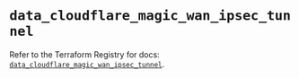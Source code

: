 # `data_cloudflare_magic_wan_ipsec_tunnel`

Refer to the Terraform Registry for docs: [`data_cloudflare_magic_wan_ipsec_tunnel`](https://registry.terraform.io/providers/cloudflare/cloudflare/5.10.1/docs/data-sources/magic_wan_ipsec_tunnel).
